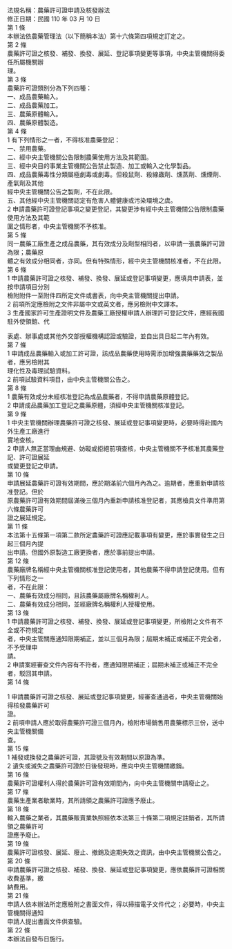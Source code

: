法規名稱：農藥許可證申請及核發辦法  
修正日期：民國 110 年 03 月 10 日  
第 1 條  
本辦法依農藥管理法（以下簡稱本法）第十六條第四項規定訂定之。  
第 2 條  
農藥許可證之核發、補發、換發、展延、登記事項變更等事項，中央主管機關得委任所屬機關辦  
理。  
第 3 條  
農藥許可證類別分為下列四種：  
一、成品農藥輸入。  
二、成品農藥加工。  
三、農藥原體輸入。  
四、農藥原體製造。  
第 4 條  
1 有下列情形之一者，不得核准農藥登記：  
一、禁用農藥。  
二、經中央主管機關公告限制農藥使用方法及其範圍。  
三、經中央目的事業主管機關公告禁止製造、加工或輸入之化學製品。  
四、成品農藥毒性分類屬極劇毒或劇毒。但殺鼠劑、殺線蟲劑、燻蒸劑、燻煙劑、產氣劑及其他  
經中央主管機關公告之製劑，不在此限。  
五、其他經中央主管機關認定有危害人體健康或污染環境之虞。  
2 申請農藥許可證登記事項之變更登記，其變更涉有經中央主管機關公告限制農藥使用方法及其範  
圍之情形者，中央主管機關不予核准。  
第 5 條  
同一農藥工廠生產之成品農藥，其有效成分及劑型相同者，以申請一張農藥許可證為限；農藥原  
體之有效成分相同者，亦同。但有特殊情形，經中央主管機關核准者，不在此限。  
第 6 條  
1 申請農藥許可證之核發、補發、換發、展延或登記事項變更，應填具申請表，並按申請項目分別  
檢附附件一至附件四所定文件或書表，向中央主管機關提出申請。  
2 前項所定應檢附之文件非屬中文或英文者，應另檢附中文譯本。  
3 生產國家許可生產證明文件及農藥工廠授權申請人辦理許可登記文件，應經我國駐外使領館、代  


表處、辦事處或其他外交部授權機構認證或驗證，並自出具日起二年內有效。  
第 7 條  
1 申請成品農藥輸入或加工許可證，該成品農藥使用時需添加增強農藥藥效之製品者，應另檢附其  
理化性及毒理試驗資料。  
2 前項試驗資料項目，由中央主管機關公告之。  
第 8 條  
1 農藥有效成分未經核准登記為成品農藥者，不得申請農藥原體登記。  
2 申請成品農藥加工登記之農藥原體，須經中央主管機關核准登記。  
第 9 條  
1 中央主管機關辦理農藥許可證之核發、展延或登記事項變更時，必要時得赴國內外生產工廠進行  
實地查核。  
2 申請人無正當理由規避、妨礙或拒絕前項查核，中央主管機關不予核准其農藥登記、許可證展延  
或變更登記之申請。  
第 10 條  
申請展延農藥許可證有效期間，應於期滿前六個月內為之。逾期者，應重新申請核准登記。但於  
原農藥許可證有效期間屆滿後三個月內重新申請核准登記者，其應檢具文件準用第六條農藥許可  
證之展延規定。  
第 11 條  
本法第十五條第一項第二款所定農藥許可證應記載事項有變更，應於事實發生之日起三個月內提  
出申請。但國外原製造工廠更換者，應於事前提出申請。  
第 12 條  
農藥廠牌名稱經中央主管機關核准登記使用者，其他農藥不得申請登記使用。但有下列情形之一  
者，不在此限：  
一、農藥有效成分相同，且該農藥屬廠牌名稱權利人。  
二、農藥有效成分相同，並經廠牌名稱權利人授權使用。  
第 13 條  
1 申請農藥許可證之核發、補發、換發、展延或登記事項變更，所檢附之文件有不全或不符規定  
者，中央主管關應通知限期補正，並以三個月為限；屆期未補正或補正不完全者，不予受理申  
請。  
2 申請案經審查文件內容有不符者，應通知限期補正；屆期未補正或補正不完全者，駁回其申請。  
第 14 條  


1 申請農藥許可證之核發、展延或登記事項變更，經審查通過者，中央主管機關始得核發農藥許可  
證。  
2 前項申請人應於取得農藥許可證三個月內，檢附市場銷售用農藥標示三份，送中央主管機關備  
查。  
第 15 條  
1 補發或換發之農藥許可證，其證號及有效期間以原證為準。  
2 遺失或滅失之農藥許可證於日後發現時，應向中央主管機關繳銷。  
第 16 條  
農藥許可證權利人得於農藥許可證有效期間內，向中央主管機關申請廢止之。  
第 17 條  
農藥生產業者歇業時，其所請領之農藥許可證應予廢止。  
第 18 條  
輸入農藥之業者，其農藥販賣業執照經依本法第三十條第二項規定註銷者，其所請領之農藥許可  
證應予廢止。  
第 19 條  
農藥許可證核發、展延、廢止、撤銷及逾期失效之資訊，由中央主管機關公告之。  
第 20 條  
申請農藥許可證之核發、補發、換發、展延或登記事項變更，應依農藥許可證相關收費基準，繳  
納費用。  
第 21 條  
申請人依本辦法所定應檢附之書面文件，得以掃描電子文件代之；必要時，中央主管機關得通知  
申請人提出書面文件供查驗。  
第 22 條  
本辦法自發布日施行。  


